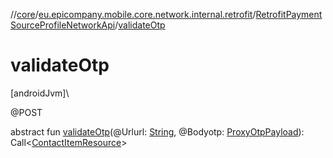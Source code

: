 //[core](../../../index.md)/[eu.epicompany.mobile.core.network.internal.retrofit](../index.md)/[RetrofitPaymentSourceProfileNetworkApi](index.md)/[validateOtp](validate-otp.md)

# validateOtp

[androidJvm]\

@POST

abstract fun [validateOtp](validate-otp.md)(@Urlurl: [String](https://kotlinlang.org/api/latest/jvm/stdlib/kotlin/-string/index.html), @Bodyotp: [ProxyOtpPayload](../../eu.epicompany.mobile.core.network.model.proxy/-proxy-otp-payload/index.md)): Call&lt;[ContactItemResource](../index.md#-1206844945%2FClasslikes%2F-1060529556)&gt;
